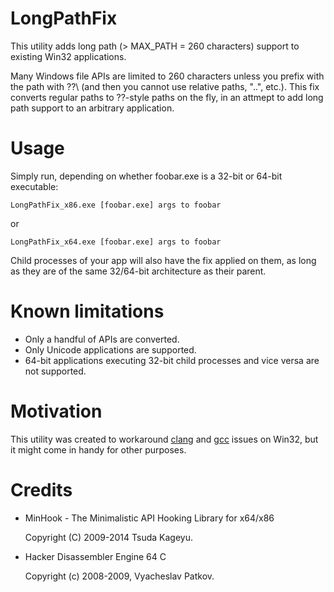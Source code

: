 LongPathFix
===========

This utility adds long path (> MAX_PATH = 260 characters) support to existing Win32 applications.

Many Windows file APIs are limited to 260 characters unless you prefix with the path with \??\ (and then you cannot use relative paths, "..", etc.). This fix converts regular paths to \??\-style paths on the fly, in an attmept to add long path support to an arbitrary application.

Usage
=====

Simply run, depending on whether foobar.exe is a 32-bit or 64-bit executable:

`LongPathFix_x86.exe [foobar.exe] args to foobar`

or

`LongPathFix_x64.exe [foobar.exe] args to foobar`

Child processes of your app will also have the fix applied on them, as long as they are of the same 32/64-bit architecture as their parent.

Known limitations
=================

* Only a handful of APIs are converted.
* Only Unicode applications are supported.
* 64-bit applications executing 32-bit child processes and vice versa are not supported.

Motivation
==========

This utility was created to workaround [clang](http://llvm.org/bugs/show_bug.cgi?id=20440) and [gcc](https://gcc.gnu.org/bugzilla/show_bug.cgi?id=61922) issues on Win32, but it might come in handy for other purposes.

Credits
=======

* MinHook - The Minimalistic API Hooking Library for x64/x86
 
  Copyright (C) 2009-2014 Tsuda Kageyu.

* Hacker Disassembler Engine 64 C

  Copyright (c) 2008-2009, Vyacheslav Patkov.
